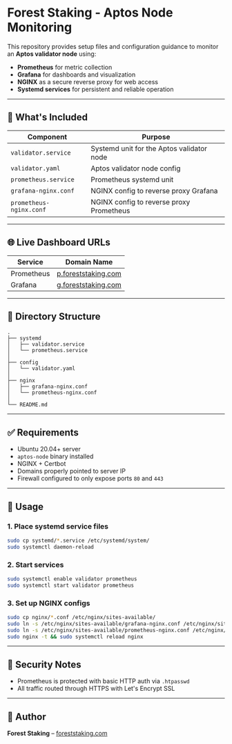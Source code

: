 # Forest Staking - Aptos Node Monitoring

This repository provides setup files and configuration guidance to monitor an **Aptos validator node** using:

- **Prometheus** for metric collection
- **Grafana** for dashboards and visualization
- **NGINX** as a secure reverse proxy for web access
- **Systemd services** for persistent and reliable operation

---

## 🔧 What's Included

| Component     | Purpose                                 |
|---------------|-----------------------------------------|
| `validator.service`      | Systemd unit for the Aptos validator node     |
| `validator.yaml`         | Aptos validator node config                   |
| `prometheus.service`     | Prometheus systemd unit                       |
| `grafana-nginx.conf`     | NGINX config to reverse proxy Grafana         |
| `prometheus-nginx.conf`  | NGINX config to reverse proxy Prometheus      |

---

## 🌐 Live Dashboard URLs

| Service     | Domain Name              |
|-------------|---------------------------|
| Prometheus  | [p.foreststaking.com](https://p.foreststaking.com) |
| Grafana     | [g.foreststaking.com](https://g.foreststaking.com) |

---

## 📁 Directory Structure

```
.
├── systemd
│   ├── validator.service
│   └── prometheus.service
│
├── config
│   └── validator.yaml
│
├── nginx
│   ├── grafana-nginx.conf
│   └── prometheus-nginx.conf
│
└── README.md
```

---

## ✅ Requirements

- Ubuntu 20.04+ server
- `aptos-node` binary installed
- NGINX + Certbot
- Domains properly pointed to server IP
- Firewall configured to only expose ports `80` and `443`

---

## 🧠 Usage

### 1. Place systemd service files
```bash
sudo cp systemd/*.service /etc/systemd/system/
sudo systemctl daemon-reload
```

### 2. Start services
```bash
sudo systemctl enable validator prometheus
sudo systemctl start validator prometheus
```

### 3. Set up NGINX configs
```bash
sudo cp nginx/*.conf /etc/nginx/sites-available/
sudo ln -s /etc/nginx/sites-available/grafana-nginx.conf /etc/nginx/sites-enabled/
sudo ln -s /etc/nginx/sites-available/prometheus-nginx.conf /etc/nginx/sites-enabled/
sudo nginx -t && sudo systemctl reload nginx
```

---

## 🔐 Security Notes
- Prometheus is protected with basic HTTP auth via `.htpasswd`
- All traffic routed through HTTPS with Let's Encrypt SSL

---

## 👷 Author
**Forest Staking** – [foreststaking.com](https://foreststaking.com)
